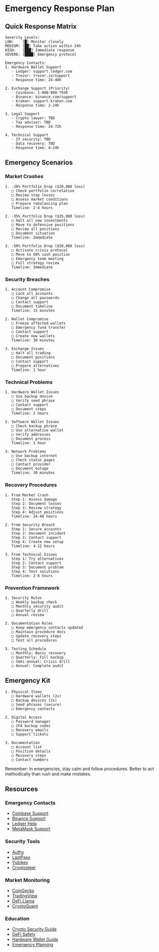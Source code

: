 # Emergency Response Plan

## Quick Response Matrix
```
Severity Levels:
LOW:    [█] Monitor closely
MEDIUM: [██] Take action within 24h
HIGH:   [███] Immediate response
SEVERE: [████] Emergency protocol

Emergency Contacts:
1. Hardware Wallet Support
   - Ledger: support.ledger.com
   - Trezor: trezor.io/support
   - Response time: 24-48h

2. Exchange Support (Priority)
   - Coinbase: 1-888-908-7930
   - Binance: binance.com/support
   - Kraken: support.kraken.com
   - Response time: 2-24h

3. Legal Support
   - Crypto lawyer: TBD
   - Tax advisor: TBD
   - Response time: 24-72h

4. Technical Support
   - IT security: TBD
   - Data recovery: TBD
   - Response time: 4-24h
```

## Emergency Scenarios

### Market Crashes
```
1. -20% Portfolio Drop ($20,000 loss)
   □ Check portfolio correlation
   □ Review stop losses
   □ Assess market conditions
   □ Prepare rebalancing plan
   Timeline: 2-4 hours

2. -35% Portfolio Drop ($35,000 loss)
   □ Halt all new investments
   □ Move to defensive positions
   □ Review all positions
   □ Document situation
   Timeline: Immediate

3. -50% Portfolio Drop ($50,000 loss)
   □ Activate crisis protocol
   □ Move to 60% cash position
   □ Emergency team meeting
   □ Full strategy review
   Timeline: Immediate
```

### Security Breaches
```
1. Account Compromise
   □ Lock all accounts
   □ Change all passwords
   □ Contact support
   □ Document timeline
   Timeline: 15 minutes

2. Wallet Compromise
   □ Freeze affected wallets
   □ Emergency fund transfer
   □ Contact support
   □ Create new wallets
   Timeline: 30 minutes

3. Exchange Issues
   □ Halt all trading
   □ Document positions
   □ Contact support
   □ Prepare alternatives
   Timeline: 1 hour
```

### Technical Problems
```
1. Hardware Wallet Issues
   □ Use backup device
   □ Verify seed phrase
   □ Contact support
   □ Document steps
   Timeline: 2 hours

2. Software Wallet Issues
   □ Check backup phrase
   □ Use alternative wallet
   □ Verify addresses
   □ Document process
   Timeline: 1 hour

3. Network Problems
   □ Use backup internet
   □ Check status pages
   □ Contact provider
   □ Document outage
   Timeline: 30 minutes
```

### Recovery Procedures
```
1. From Market Crash
   Step 1: Assess damage
   Step 2: Document losses
   Step 3: Review strategy
   Step 4: Adjust positions
   Timeline: 24-48 hours

2. From Security Breach
   Step 1: Secure accounts
   Step 2: Document incident
   Step 3: Contact support
   Step 4: Create new setup
   Timeline: 4-12 hours

3. From Technical Issues
   Step 1: Try alternatives
   Step 2: Contact support
   Step 3: Document problem
   Step 4: Test solutions
   Timeline: 2-6 hours
```

### Prevention Framework
```
1. Security Rules
   □ Weekly backup check
   □ Monthly security audit
   □ Quarterly drill
   □ Annual review

2. Documentation Rules
   □ Keep emergency contacts updated
   □ Maintain procedure docs
   □ Update recovery steps
   □ Test all procedures

3. Testing Schedule
   □ Monthly: Basic recovery
   □ Quarterly: Full backup
   □ Semi-annual: Crisis drill
   □ Annual: Complete audit
```

## Emergency Kit
```
1. Physical Items
   □ Hardware wallets (2x)
   □ Backup devices (2x)
   □ Seed phrases (secure)
   □ Emergency contacts

2. Digital Access
   □ Password manager
   □ 2FA backup codes
   □ Recovery emails
   □ Support tickets

3. Documentation
   □ Account list
   □ Position details
   □ Recovery steps
   □ Contact numbers
```

Remember: In emergencies, stay calm and follow procedures. Better to act methodically than rush and make mistakes.

## Resources

### Emergency Contacts
- [Coinbase Support](https://help.coinbase.com)
- [Binance Support](https://www.binance.com/en/support)
- [Ledger Help](https://support.ledger.com)
- [MetaMask Support](https://support.metamask.io)

### Security Tools
- [Authy](https://authy.com)
- [LastPass](https://www.lastpass.com)
- [Yubikey](https://www.yubico.com)
- [Cryptosteel](https://cryptosteel.com)

### Market Monitoring
- [CoinGecko](https://www.coingecko.com)
- [TradingView](https://www.tradingview.com)
- [DeFi Llama](https://defillama.com)
- [CryptoQuant](https://cryptoquant.com)

### Education
- [Crypto Security Guide](https://blog.coinbase.com/security-guidelines-for-storing-cryptocurrency-a5c725b49e32)
- [DeFi Safety](https://docs.defisafety.com)
- [Hardware Wallet Guide](https://www.ledger.com/academy)
- [Emergency Planning](https://www.ready.gov/financial-preparedness) 